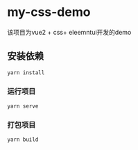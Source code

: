 # my-css-demo

该项目为vue2 + css+ eleemntui开发的demo

## 安装依赖
```
yarn install
```

### 运行项目
```
yarn serve
```

### 打包项目
```
yarn build
```